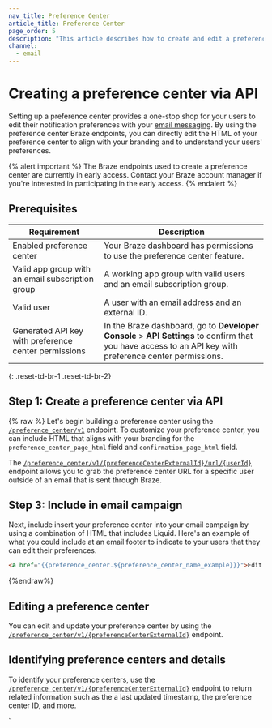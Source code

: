 ```yaml
---
nav_title: Preference Center
article_title: Preference Center
page_order: 5
description: "This article describes how to create and edit a preference center using the Preference Center Braze endpoints."
channel:
  - email
---
```


# Creating a preference center via API

Setting up a preference center provides a one-stop shop for your users to edit their notification preferences with your [email messaging]({{site.baseurl}}/user_guide/message_building_by_channel/email/). By using the preference center Braze endpoints, you can directly edit the HTML of your preference center to align with your branding and to understand your users' preferences.

{% alert important %}
The Braze endpoints used to create a preference center are currently in early access. Contact your Braze account manager if you're interested in participating in the early access.
{% endalert %}

## Prerequisites

| Requirement | Description |
|---|---|
| Enabled preference center | Your Braze dashboard has permissions to use the preference center feature. |
| Valid app group with an email subscription group | A working app group with valid users and an email subscription group. |
| Valid user | A user with an email address and an external ID. |
| Generated API key with preference center permissions | In the Braze dashboard, go to **Developer Console** > **API Settings** to confirm that you have access to an API key with preference center permissions. |
{: .reset-td-br-1 .reset-td-br-2}

## Step 1: Create a preference center via API

{% raw %}
Let's begin building a preference center using the [`/preference_center/v1`]({{site.baseurl}}/api/endpoints/preference_center/post_create_preference_center/) endpoint. To customize your preference center, you can include HTML that aligns with your branding for the `preference_center_page_html` field and `confirmation_page_html` field.

The [`/preference_center/v1/{preferenceCenterExternalId}/url/{userId}`]({{site.baseurl}}/api/endpoints/preference_center/get_create_url_preference_center/) endpoint allows you to grab the preference center URL for a specific user outside of an email that is sent through Braze.

## Step 3: Include in email campaign

Next, include insert your preference center into your email campaign by using a combination of HTML that includes Liquid. Here's an example of what you could include at an email footer to indicate to your users that they can edit their preferences. 

```html
<a href="{{preference_center.${preference_center_name_example}}}">Edit your preferences</a>
```
{%endraw%}

## Editing a preference center

You can edit and update your preference center by using the [`/preference_center/v1/{preferenceCenterExternalId}`]({{site.baseurl}}/api/endpoints/preference_center/put_update_preference_center/) endpoint. 

## Identifying preference centers and details

To identify your preference centers, use the [`/preference_center/v1/{preferenceCenterExternalId}`]({{site.baseurl}}/api/endpoints/preference_center/get_view_details_preference_center/) endpoint to return related information such as the a last updated timestamp, the preference center ID, and more.

`